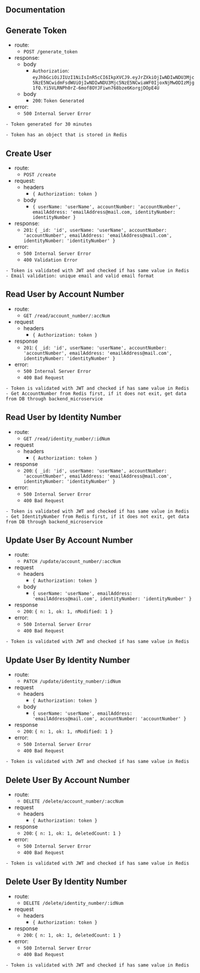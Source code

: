 ## Documentation

## Generate Token 

- route:
  - `POST /generate_token`
- response:
  - body
    - `Authorization`: `eyJhbGciOiJIUzI1NiIsInR5cCI6IkpXVCJ9.eyJrZXkiOjIwNDIwNDU3Mjc5NzE5NCwidmFsdWUiOjIwNDIwNDU3Mjc5NzE5NCwiaWF0IjoxNjMwODIzMjg1fQ.Yi5VLRNPh0rZ-6mof8OYJFiwn768bze6KorgjDOpE4U`
  - body
    - `200`: `Token Generated`
- error:
  - `500 Internal Server Error`

```
- Token generated for 30 minutes

- Token has an object that is stored in Redis
```

## Create User

- route:
  - `POST /create`
- request:
  - headers
    - `{ Authorization: token }`
  - body
    - `{ userName: 'userName', accountNumber: 'accountNumber', emailAddress: 'emailAddress@mail.com, identityNumber: identityNumber }`
- response:
  - `201`: `{ _id: 'id', userName: 'userName', accountNumber: 'accountNumber', emailAddress: 'emailAddress@mail.com', identityNumber: 'identityNumber' }`
- error:
  - `500 Internal Server Error`
  - `400 Validation Error`

```
- Token is validated with JWT and checked if has same value in Redis
- Email validation: unique email and valid email format
```

## Read User by Account Number

- route:
  - `GET /read/account_number/:accNum`
- request
  - headers
    - `{ Authorization: token }`
- response
  - `201`: `{ _id: 'id', userName: 'userName', accountNumber: 'accountNumber', emailAddress: 'emailAddress@mail.com', identityNumber: 'identityNumber' }`
- error:
  - `500 Internal Server Error`
  - `400 Bad Request`
```
- Token is validated with JWT and checked if has same value in Redis
- Get AccountNumber from Redis first, if it does not exit, get data from DB through backend_microservice
```

## Read User by Identity Number

- route:
  - `GET /read/identity_number/:idNum`
- request
  - headers
    - `{ Authorization: token }`
- response
  - `200`: `{ _id: 'id', userName: 'userName', accountNumber: 'accountNumber', emailAddress: 'emailAddress@mail.com', identityNumber: 'identityNumber' }`
- error:
  - `500 Internal Server Error`
  - `400 Bad Request`

```
- Token is validated with JWT and checked if has same value in Redis
- Get IdentityNumber from Redis first, if it does not exit, get data from DB through backend_microservice
```

## Update User By Account Number

- route:
  - `PATCH /update/account_number/:accNum`
- request
  - headers
    - `{ Authorization: token }`
  - body
    - `{ userName: 'userName', emailAddress: 'emailAddress@mail.com', identityNumber: 'identityNumber' }`
- response
  - `200`: `{ n: 1, ok: 1, nModified: 1 }`
- error:
  - `500 Internal Server Error`
  - `400 Bad Request`

```
- Token is validated with JWT and checked if has same value in Redis
```

## Update User By Identity Number

- route:
  - `PATCH /update/identity_number/:idNum`
- request
  - headers
    - `{ Authorization: token }`
  - body
    - `{ userName: 'userName', emailAddress: 'emailAddress@mail.com', accountNumber: 'accountNumber' }`
- response
  - `200`: `{ n: 1, ok: 1, nModified: 1 }`
- error:
  - `500 Internal Server Error`
  - `400 Bad Request`

```
- Token is validated with JWT and checked if has same value in Redis
```

## Delete User By Account Number

- route:
  - `DELETE /delete/account_number/:accNum`
- request
  - headers
    - `{ Authorization: token }`
- response
  - `200`: `{ n: 1, ok: 1, deletedCount: 1 }`
- error:
  - `500 Internal Server Error`
  - `400 Bad Request`

```
- Token is validated with JWT and checked if has same value in Redis
```

## Delete User By Identity Number

- route:
  - `DELETE /delete/identity_number/:idNum`
- request
  - headers
    - `{ Authorization: token }`
- response
  - `200`: `{ n: 1, ok: 1, deletedCount: 1 }`
- error:
  - `500 Internal Server Error`
  - `400 Bad Request`

```
- Token is validated with JWT and checked if has same value in Redis
```